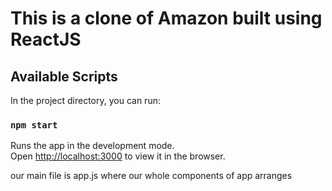 # This is a clone of Amazon built using ReactJS


## Available Scripts

In the project directory, you can run:

### `npm start`

Runs the app in the development mode.\
Open [http://localhost:3000](http://localhost:3000) to view it in the browser.



our main file is app.js where our whole components of app arranges 
